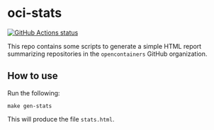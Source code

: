 # oci-stats

[![GitHub Actions status](https://github.com/bloodorangeio/oci-stats/workflows/build/badge.svg)](https://github.com/bloodorangeio/oci-stats/actions?query=workflow%3Abuild)

This repo contains some scripts to generate a simple HTML
report summarizing repositories in the `opencontainers`
GitHub organization.

## How to use

Run the following:

```
make gen-stats
```

This will produce the file `stats.html`.
